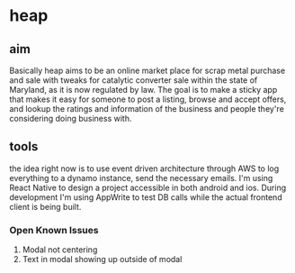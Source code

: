 # heap

## aim

Basically heap aims to be an online market place for scrap metal purchase and sale with tweaks for catalytic converter sale within the state of Maryland, as it is now regulated by law. The goal is to make a sticky app that makes it easy for someone to post a listing, browse and accept offers, and lookup the ratings and information of the business and people they're considering doing business with.

## tools

the idea right now is to use event driven architecture through AWS to log everything to a dynamo instance, send the necessary emails. I'm using React Native to design a project accessible in both android and ios. During development I'm using AppWrite to test DB calls while the actual frontend client is being built.

### Open Known Issues

1) Modal not centering
2) Text in modal showing up outside of modal

